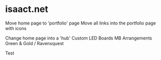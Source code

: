 # isaact.net  

Move home page to 'portfolio' page
  Move all links into the portfolio page with icons

Change home page into a 'hub'
  Custom LED Boards
  MB Arrangements
  Green & Gold / Ravensquest

Test
